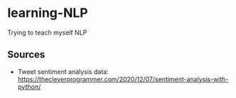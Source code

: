 # learning-NLP
Trying to teach myself NLP

## Sources
* Tweet sentiment analysis data: https://thecleverprogrammer.com/2020/12/07/sentiment-analysis-with-python/
